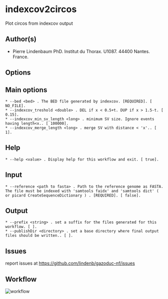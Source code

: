 # indexcov2circos

Plot circos from indexcov output

## Author(s)

  * Pierre Lindenbaum PhD. Institut du Thorax. U1087. 44400 Nantes. France.

## Options

## Main options

    * --bed <bed> . The BED file generated by indexcov. [REQUIRED]. [ NO_FILE].
    * --indexcov_treshold <double> . DEL if x < 0.5+t. DUP if x > 1.5-t. [ 0.15].
    * --indexcov_min_sv_length <long> . minimum SV size. Ignore events having length<x.. [ 100000].
    * --indexcov_merge_length <long> . merge SV with distance < 'x'.. [ 1].

## Help

    * --help <value> . Display help for this workflow and exit. [ true].

## Input

    * --reference <path to fasta> . Path to the reference genome as FASTA. The file must be indexed with 'samtools faidx' and 'samtools dict' ( or picard CreateSequenceDictionary ) . [REQUIRED]. [ false].

## Output

    * --prefix <string> . set a suffix for the files generated for this workflow. [ ].
    * --publishDir <directory> . set a base directory where final output files should be written.. [ ].


## Issues

report issues at https://github.com/lindenb/gazoduc-nf/issues

## Workflow

![workflow](./workflow.svg)


